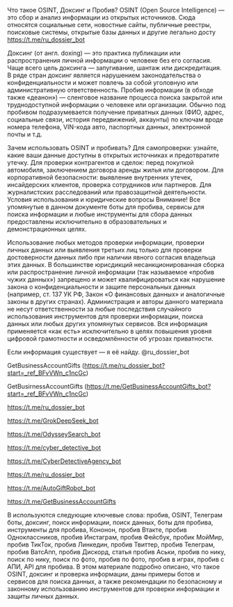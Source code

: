 Что такое OSINT, Доксинг и Пробив? OSINT (Open Source Intelligence) — это сбор и анализ информации из открытых источников. Сюда относятся социальные сети, новостные сайты, публичные реестры, поисковые системы, открытые базы данных и другие легально досту
https://t.me/ru_dossier_bot

Доксинг (от англ. doxing) — это практика публикации или распространения личной информации о человеке без его согласия. Чаще всего цель доксинга — запугивание, шантаж или дискредитация. В ряде стран доксинг является нарушением законодательства о конфиденциальности и может повлечь за собой уголовную или административную ответственность.
Пробив информации (в обходе также «деанон») — сленговое название процесса поиска закрытой или труднодоступной информации о человеке или организации. Обычно под пробивом подразумевается получение приватных данных (ФИО, адрес, социальные связи, история передвижений, аккаунты) по ключам вроде номера телефона, VIN-кода авто, паспортных данных, электронной почты и т.д.

Зачем использовать OSINT и пробивать?
Для самопроверки: узнайте, какие ваши данные доступны в открытых источниках и предотвратите утечку.
Для проверки контрагентов и сделок: перед покупкой автомобиля, заключением договора аренды жилья или договором.
Для корпоративной безопасности: выявление внутренних утечек, инсайдерских клиентов, проверка сотрудников или партнеров.
Для журналистских расследований или правозащитной деятельности.
Условия использования и юридические вопросы
Внимание! Все упомянутые в данном документе боты для пробива, сервисы для поиска информации и любые инструменты для сбора данных предоставлены исключительно в образовательных и демонстрационных целях.

Использование любых методов проверки информации, проверки личных данных или выявления третьих лиц только для проверки достоверности данных либо при наличии явного согласия владельца этих данных.
В большинстве юрисдикций несанкционированная сборка или распространение личной информации (так называемое «пробив чужих данных») запрещено и может квалифицироваться как нарушение закона о конфиденциальности и защите персональных данных (например, ст. 137 УК РФ, Закон «О финансовых данных» и аналогичные законы в других странах).
Администрация и авторы данного материала не несут ответственности за любые последствия случайного использования инструментов для проверки информации, поиска данных или любых других упомянутых сервисов.
Вся информация применяется «как есть» исключительно в целях повышения уровня цифровой грамотности и осведомлённости об угрозах приватности.

Если информация существует — я её найду. @ru_dossier_bot  

GetBusinessAccountGifts (https://t.me/ru_dossier_bot?start=_ref_BFvVWn_c1ncGc)

GetBusirnessAccountGifts (https://t.me/GetBusinessAccountGifts_bot?start=_ref_BFvVWn_c1ncGc)

https://t.me/ru_dossier_bot

https://t.me/GrokDeepSeek_bot

https://t.me/OdysseySearch_bot

https://t.me/cyber_detective_bot

https://t.me/CyberDetectiveAgency_bot

https://t.me/ru_dossier_bot

https://t.me/AutoGiftRobot_bot

https://t.me/GetBusinessAccountGifts



В используются следующие ключевые слова: пробив, OSINT, Телеграм боты, доксинг, поиск информации, поиск данных, боты для пробива, инструменты для пробива, Кононон, пробив Втакте, пробив Одноклассников, пробив Инстаграм, пробив Фейсбук, пробик МойМир, пробив ТикТок, пробив Линкедин, пробив Твиттер, пробив Телеграм, пробив ВатсАпп, пробив Дискорд, статья пробив Аськи, пробив по нику, поиск по нику, поиск по фото, пробив по фото, пробив в играх, пробив с АПИ, API для пробива.
В этом материале подробно описано, что такое OSINT, доксинг и проверка информации, даны примеры ботов и сервисов для поиска данных, а также рекомендации по безопасному и законному использованию инструментов для проверки информации и защиты личных данных.
